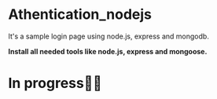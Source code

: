 # Athentication_nodejs
It's a sample login page using node.js, express and mongodb.

**Install all needed tools like node.js, express and mongoose.**

# In progress🧑‍💻

